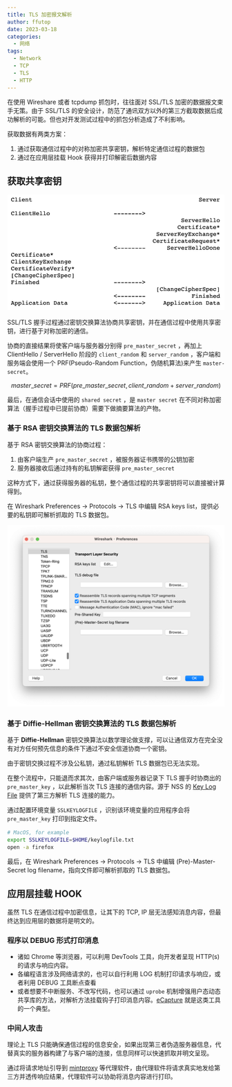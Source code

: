 ```yaml
---
title: TLS 加密报文解析
author: ffutop
date: 2023-03-18
categories:
  - 网络
tags:
  - Network
  - TCP
  - TLS
  - HTTP
---
```


在使用 Wireshare 或者 tcpdump 抓包时，往往面对 SSL/TLS 加密的数据报文束手无策。由于 SSL/TLS 的安全设计，防范了通讯双方以外的第三方截取数据后成功解析的可能。但也对开发测试过程中的抓包分析造成了不利影响。

获取数据有两类方案：

1. 通过获取通信过程中的对称加密共享密钥，解析特定通信过程的数据包
2. 通过在应用层挂载 Hook 获得并打印解密后数据内容

## 获取共享密钥

![](https://raw.githubusercontent.com/ffutop/image-bucket/master/f5987c2c-a450-4e00-bf89-94a7bebaa281.png)

SSL/TLS 握手过程通过密钥交换算法协商共享密钥，并在通信过程中使用共享密钥，进行基于对称加密的通信。

协商的直接结果将使客户端与服务器分别得 `pre_master_secret` ，再加上 ClientHello / ServerHello 阶段的 `client_random` 和 `server_random` ，客户端和服务端会使用一个 PRF(Pseudo-Random Function，伪随机算法)来产生 `master-secret`。

$$
master\_secret = PRF(pre\_master\_secret, client\_random +server\_random)
$$

最后，在通信会话中使用的 `shared secret` ，是 `master secret` 在不同对称加密算法（握手过程中已提前协商）需要下做摘要算法的产物。

### 基于 RSA 密钥交换算法的 TLS 数据包解析

基于 RSA 密钥交换算法的协商过程：

1. 由客户端生产 `pre_master_secret` ，被服务器证书携带的公钥加密
2. 服务器接收后通过持有的私钥解密获得 `pre_master_secret` 

这种方式下，通过获得服务器的私钥，整个通信过程的共享密钥将可以直接被计算得到。

在 Wireshark Preferences → Protocols → TLS 中编辑 RSA keys list，提供必要的私钥即可解析抓取的 TLS 数据包。

![](https://raw.githubusercontent.com/ffutop/image-bucket/a3099977b560bd0d43b628c09ccae70d1fabd38c/03a6be5f-4536-49ff-afa4-df37f26fda4e.png)

### 基于 **Diffie-Hellman** 密钥交换算法的 TLS 数据包解析

基于 **Diffie-Hellman** 密钥交换算法以数学理论做支撑，可以让通信双方在完全没有对方任何预先信息的条件下通过不安全信道协商一个密钥。

由于密钥交换过程不涉及公私钥，通过私钥解析 TLS 数据包已无法实现。

在整个流程中，只能退而求其次，由客户端或服务器记录下 TLS 握手时协商出的 `pre_master_key` ，以此解析当次 TLS 连接的通信内容。源于 NSS 的 [Key Log File](https://firefox-source-docs.mozilla.org/security/nss/legacy/key_log_format/index.html) 提供了第三方解析 TLS 连接的能力。

通过配置环境变量 `SSLKEYLOGFILE` ，识别该环境变量的应用程序会将 `pre_master_key` 打印到指定文件。

```bash
# MacOS, for example
export SSLKEYLOGFILE=$HOME/keylogfile.txt
open -a firefox
```

最后，在 Wireshark Preferences → Protocols → TLS 中编辑 (Pre)-Master-Secret log filename，指向文件即可解析抓取的 TLS 数据包。

## 应用层挂载 HOOK

虽然 TLS 在通信过程中加密信息，让其下的 TCP, IP 层无法感知消息内容，但最终达到应用层的数据将是明文的。

### 程序以 DEBUG 形式打印消息

- 诸如 Chrome 等浏览器，可以利用 DevTools 工具，向开发者呈现 HTTP(s) 的请求与响应内容。
- 各编程语言涉及网络请求的，也可以自行利用 LOG 机制打印请求与响应，或者利用 DEBUG 工具断点查看
- 或者想要不中断服务、不改写代码，也可以通过 `uprobe` 机制增强用户态动态共享库的方法，对解析方法挂载钩子打印消息内容。[eCapture](ecapture) 就是这类工具的一个典型。

### 中间人攻击

理论上 TLS 只能确保通信过程的信息安全，如果出现第三者伪造服务器信息，代替真实的服务器构建了与客户端的连接，信息同样可以快速抓取并明文呈现。

通过将请求地址引导到 [mintproxy](mintproxy) 等代理软件，由代理软件将请求真实地发给第三方并透传响应结果，代理软件可以协助将消息内容进行打印。
